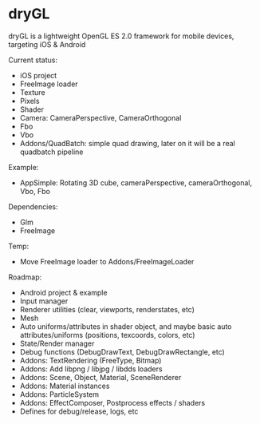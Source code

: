 dryGL
=====

dryGL is a lightweight OpenGL ES 2.0 framework for mobile devices, targeting iOS & Android

Current status:
- iOS project
- FreeImage loader
- Texture
- Pixels
- Shader
- Camera: CameraPerspective, CameraOrthogonal
- Fbo
- Vbo
- Addons/QuadBatch: simple quad drawing, later on it will be a real quadbatch pipeline

Example:
- AppSimple: Rotating 3D cube, cameraPerspective, cameraOrthogonal, Vbo, Fbo

Dependencies:
- Glm
- FreeImage

Temp:
- Move FreeImage loader to Addons/FreeImageLoader

Roadmap:
- Android project & example
- Input manager
- Renderer utilities (clear, viewports, renderstates, etc)
- Mesh
- Auto uniforms/attributes in shader object, and maybe basic auto attributes/uniforms (positions, texcoords, colors, etc)
- State/Render manager
- Debug functions (DebugDrawText, DebugDrawRectangle, etc)
- Addons: TextRendering (FreeType, Bitmap)
- Addons: Add libpng / libjpg / libdds loaders
- Addons: Scene, Object, Material, SceneRenderer
- Addons: Material instances
- Addons: ParticleSystem
- Addons: EffectComposer, Postprocess effects / shaders
- Defines for debug/release, logs, etc

